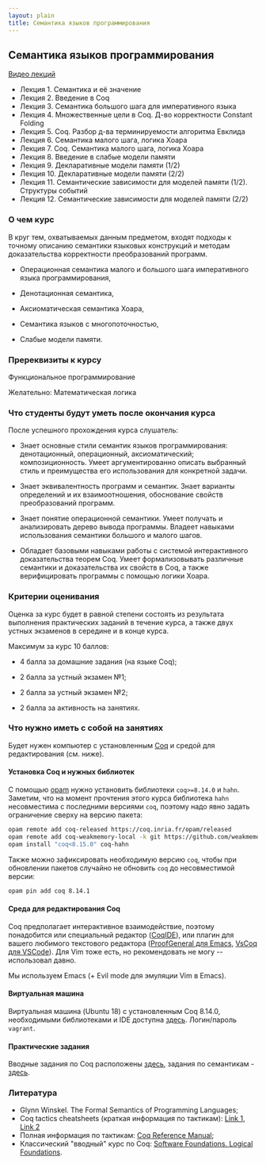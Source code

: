 ```yaml
---
layout: plain
title: Семантика языков программирования
---
```


## Семантика языков программирования
[Видео лекций](https://www.youtube.com/watch?v=sEiTqZmqY08&list=PLlb7e2G7aSpTA0aT2M1CvIWof3Osslo7Z)
- Лекция 1. Семантика и её значение
- Лекция 2. Введение в Coq
- Лекция 3. Семантика большого шага для императивного языка
- Лекция 4. Множественные цели в Coq. Д-во корректности Constant Folding
- Лекция 5. Coq. Разбор д-ва терминируемости алгоритма Евклида
- Лекция 6. Семантика малого шага, логика Хоара
- Лекция 7. Coq. Семантика малого шага, логика Хоара
- Лекция 8. Введение в слабые модели памяти
- Лекция 9. Декларативные модели памяти (1/2)
- Лекция 10. Декларативные модели памяти (2/2)
- Лекция 11. Семантические зависимости для моделей памяти (1/2). Структуры событий
- Лекция 12. Семантические зависимости для моделей памяти (2/2)

### О чем курс
В круг тем, охватываемых данным предметом, входят подходы к точному описанию семантики языковых конструкций и методам доказательства корректности преобразований программ.

- Операционная семантика малого и большого шага императивного языка программирования,

- Денотационная семантика,

- Аксиоматическая семантика Хоара,

- Семантика языков с многопоточностью,

- Слабые модели памяти.

### Пререквизиты к курсу
Функциональное программирование

Желательно: Математическая логика

### Что студенты будут уметь после окончания курса
После успешного прохождения курса слушатель:

* Знает основные стили семантик языков программирования: денотационный, операционный, аксиоматический; композиционность.
  Умеет аргументированно описать выбранный стиль и преимущества его использования для конкретной задачи.

* Знает эквивалентность программ и семантик. Знает варианты определений и их взаимоотношения, обоснование свойств преобразований программ.

* Знает понятие операционной семантики. Умеет получать и анализировать дерево вывода программы.
  Владеет навыками использования семантики большого и малого шагов.

* Обладает базовыми навыками работы с системой интерактивного доказательства теорем Coq.
  Умеет формализовывать различные семантики и доказательства их свойств в Coq, а также верифицировать программы с помощью логики Хоара.

### Критерии оценивания
Оценка за курс будет в равной степени состоять из результата выполнения практических заданий в течение курса, а также двух устных экзаменов в середине и в конце курса.

Максимум за курс 10 баллов:

- 4 балла за домашние задания (на языке Coq);

- 2 балла за устный экзамен №1;

- 2 балла за устный экзамен №2;

- 2 балла за активность на занятиях.

### Что нужно иметь с собой на занятиях
Будет нужен компьютер с установленным [Coq](https://coq.inria.fr/) и средой для редактирования (см. ниже).

#### Установка Coq и нужных библиотек
С помощью [opam](https://opam.ocaml.org) нужно установить библиотеки `coq>=8.14.0` и `hahn`.
Заметим, что на момент прочтения этого курса библиотека `hahn` несовместима с последними версиями `coq`,
поэтому надо явно задать ограничение сверху на версию пакета:

```bash
opam remote add coq-released https://coq.inria.fr/opam/released
opam remote add coq-weakmemory-local -k git https://github.com/weakmemory/local-coq-opam-archive
opam install "coq<8.15.0" coq-hahn
```

Также можно зафиксировать необходимую версию `coq`, чтобы при обновлении пакетов случайно не обновить `coq` до несовместимой версии:

```bash
opam pin add coq 8.14.1
```

#### Среда для редактирования Coq
Coq предполагает интерактивное взаимодействие, поэтому понадобится или специальный редактор
([CoqIDE](https://coq.inria.fr/refman/practical-tools/coqide.html)),
или плагин для вашего любимого текстового редактора
([ProofGeneral для Emacs](https://proofgeneral.github.io/),
[VsCoq для VSCode](https://github.com/coq-community/vscoq)).
Для Vim тоже есть, но рекомендовать не могу -- использовал давно.

Мы используем Emacs (+ Evil mode для эмуляции Vim в Emacs).

#### Виртуальная машина

Виртуальная машина (Ubuntu 18) с установленным Coq 8.14.0, необходимыми библиотеками и IDE доступна
[здесь](https://drive.google.com/file/d/1aSmzcUwpTYecD2pHGUJcMTEoINYxmlqh/view?usp=sharing).
Логин/пароль `vagrant`.

#### Практические задания
Вводные задания по Coq расположены [здесь](https://classroom.github.com/a/gxIOI2s4), задания по семантикам - [здесь](https://classroom.github.com/a/uxwKg6I3).

### Литература
- Glynn Winskel. The Formal Semantics of Programming Languages;
- Coq tactics cheatsheets (краткая информация по тактикам):
[Link 1](http://www.inf.ed.ac.uk/teaching/courses/tspl/cheatsheet.pdf),
[Link 2](https://www.cs.cornell.edu/courses/cs3110/2018sp/a5/coq-tactics-cheatsheet.html)
- Полная информация по тактикам: [Coq Reference Manual](https://coq.inria.fr/distrib/current/refman/);
- Классический "вводный" курс по Coq: [Software Foundations. Logical Foundations](https://softwarefoundations.cis.upenn.edu/lf-current/index.html).
